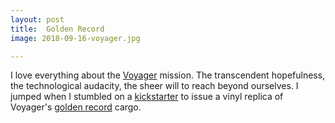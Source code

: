 ```yaml
---
layout: post
title:  Golden Record
image: 2018-09-16-voyager.jpg

---
```


I love everything about the [Voyager](https://www.nasa.gov/mission_pages/voyager/index.html) mission. 
The transcendent hopefulness, the technological audacity, the sheer will to reach beyond ourselves. 
I jumped when I stumbled on a [kickstarter](https://ozmarecords.com/pages/voyager) to issue a vinyl replica 
of Voyager's [golden record](https://voyager.jpl.nasa.gov/golden-record/) cargo.       
 
  
